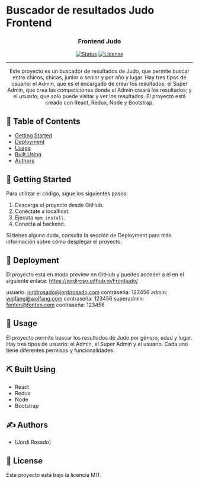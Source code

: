 # Buscador de resultados Judo Frontend

<p align="center">
  <!-- <a href="" rel="noopener">
    <img width=200px height=200px src="https://i.imgur.com/6wj0hh6.jpg" alt="Project logo"></a>
</p> -->

<h3 align="center">Frontend Judo</h3>

<div align="center">

[![Status](https://img.shields.io/badge/status-active-success.svg)]()
[![License](https://img.shields.io/badge/license-MIT-blue.svg)](/LICENSE)

</div>

---

<p align="center">Este proyecto es un buscador de resultados de Judo, que permite buscar entre chicos, chicas, junior o senior y por año y lugar. Hay tres tipos de usuario: el Admin, que es el encargado de crear los resultados; el Super Admin, que crea las competiciones donde el Admin creará los resultados; y el usuario, que solo puede visitar y ver los resultados. El proyecto está creado con React, Redux, Node y Bootstrap.</p>

## 📝 Table of Contents

- [Getting Started](#getting_started)
- [Deployment](#deployment)
- [Usage](#usage)
- [Built Using](#built_using)
- [Authors](#authors)

## 🏁 Getting Started <a name = "getting_started"></a>

Para utilizar el código, sigue los siguientes pasos:

1. Descarga el proyecto desde GitHub.
2. Conéctate a localhost.
3. Ejecuta `npm install`.
4. Conecta al backend.

Si tienes alguna duda, consulta la sección de Deployment para más información sobre cómo desplegar el proyecto.

## 🚀 Deployment <a name = "deployment"></a>

El proyecto está en modo preview en GitHub y puedes acceder a él en el siguiente enlace: https://jordiroso.github.io/Frontjudo/

usuario: jordirosado@jordirosado.com contraseña: 123456
admin: wolfang@wolfang.com contraseña: 123456
superadmin: fonten@fonten.com contraseña: 123456

## 🎈 Usage <a name="usage"></a>

El proyecto permite buscar los resultados de Judo por género, edad y lugar. Hay tres tipos de usuario: el Admin, el Super Admin y el usuario. Cada uno tiene diferentes permisos y funcionalidades.

## ⛏️ Built Using <a name = "built_using"></a>

- React
- Redux
- Node
- Bootstrap

## ✍️ Authors <a name = "authors"></a>

- [Jordi Rosado]

## 📜 License

Este proyecto está bajo la licencia MIT.

